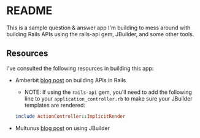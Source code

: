 # README

This is a sample question & answer app I'm building to mess around with building Rails APIs using the rails-api gem, JBuilder, and some other tools.

## Resources

I've consulted the following resources in building this app:

* Amberbit [blog post](https://www.amberbit.com/blog/2014/2/19/building-and-documenting-api-in-rails/) on building APIs in Rails
  - NOTE:  If using the `rails-api` gem, you'll need to add the following line to your `application_controller.rb` to make sure your JBuilder templates are rendered:

  ```ruby
  include ActionController::ImplicitRender
  ```

* Multunus [blog post](http://www.multunus.com/blog/2014/03/using-jbuilder-instead-erb-rendering-json-response/) on using JBuilder
